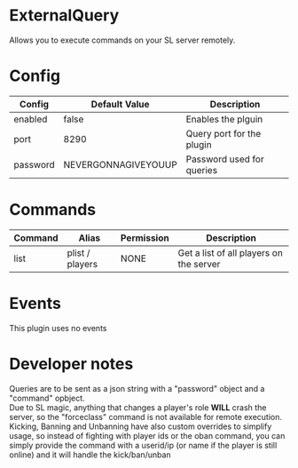 # ExternalQuery
Allows you to execute commands on your SL server remotely.

# Config
| Config  | Default Value | Description |
| ------------- | ------------- | ------------- |
| enabled  | false  | Enables the plguin |
| port  | 8290  | Query port for the plugin |
| password | NEVERGONNAGIVEYOUUP | Password used for queries |

# Commands
| Command | Alias | Permission | Description |
| ------------- | ------------- | ------------- | ------------- |
| list | plist / players | NONE | Get a list of all players on the server |

# Events
This plugin uses no events

# Developer notes
Queries are to be sent as a json string with a "password" object and a "command" opbject. <br />
Due to SL magic, anything that changes a player's role **WILL** crash the server, so the "forceclass" command is not available for remote execution. <br />
Kicking, Banning and Unbanning have also custom overrides to simplify usage, so instead of fighting with player ids or the oban command, you can simply provide the command with a userid/ip (or name if the player is still online) and it will handle the kick/ban/unban
